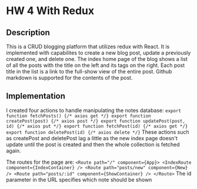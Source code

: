 # HW 4 With Redux 

## Description
  This is a CRUD blogging platform that utilizes redux with React. It is implemented with capabilites to create a new blog post, update a previously created one, and delete one. The index home page of the blog shows a list of all the posts with the title on the left and its tags on the right. Each post title in the list is a link to the full-show view of the entire post. Github markdown is supported for the contents of the post. 
  
## Implementation 
  I created four actions to handle manipulating the notes database: 
    `export function fetchPosts() {/* axios get */}
    export function createPost(post) {/* axios post */}
    export function updatePost(post, id) {/* axios put */}
    export function fetchPost(id) {/* axios get */}
    export function deletePost(id) {/* axios delete */}`
  These actions such as createPost and deletePost lag a little as the new index page doesn't update until the post is created and then the whole collection is fetched again. 
    
  The routes for the page are: 
    `<Route path="/" component={App}>
    <IndexRoute component={IndexContainer} />
    <Route path="posts/new" component={New} />
    <Route path="posts/:id" component={ShowContainer} />
    </Route>`
  The id parameter in the URL specifies which note should be shown 


